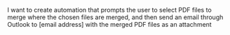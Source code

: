 I want to create automation that prompts the user to select PDF files to merge where the chosen files are merged, and then send an email through Outlook to [email address] with the merged PDF files as an attachment